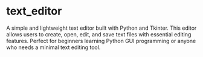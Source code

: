 # text_editor
A simple and lightweight text editor built with Python and Tkinter. This editor allows users to create, open, edit, and save text files with essential editing features. Perfect for beginners learning Python GUI programming or anyone who needs a minimal text editing tool.
